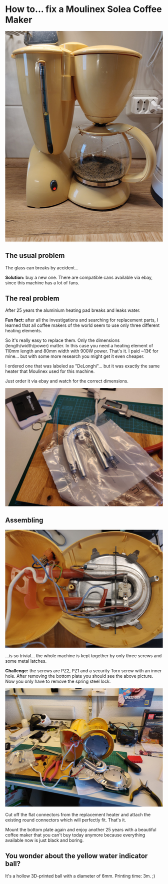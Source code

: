 # How to... fix a Moulinex Solea Coffee Maker

<img src="moulinex-solea.jpg"/>

## The usual problem

The glass can breaks by accident... 

**Solution:** buy a new one. There are compatible cans available via ebay, since this machine has a lot of fans.

## The real problem

After 25 years the aluminium heating pad breaks and leaks water.

**Fun fact:** after all the investigations and searching for replacement parts, I learned that all coffee makers of the world seem to use only three different heating elements. 

So it's really easy to replace them. Only the dimensions (length/width/power) matter. In this case you need a heating element of 110mm length and 80mm width with 900W power. That's it. I paid ~13€ for mine... but with some more research you might get it even cheaper.

I ordered one that was labeled as "DeLonghi"... but it was exactly the same heater that Moulinex used for this machine.

Just order it via ebay and watch for the correct dimensions.

<img src="replacement-heating.jpg" />



## Assembling

<img src="heating-plate-mounted.jpg"/>

...is so trivial... the whole machine is kept together by only three screws and some metal latches. 

**Challenge:** the screws are PZ2, PZ1 and a security Torx screw with an inner hole.
After removing the bottom plate you should see the above picture. Now you only have to remove the spring steel lock.

<img src="heating-plate-dismounted.jpg" />

Cut off the flat connectors from the replacement heater and attach the existing round connectors which will perfectly fit. That's it. 

Mount the bottom plate again and enjoy another 25 years with a beautiful coffee maker that you can't buy today anymore because everything available now is just black and boring.

## You wonder about the yellow water indicator ball?

It's a hollow 3D-printed ball with a diameter of 6mm. Printing time: 3m. ;) 
